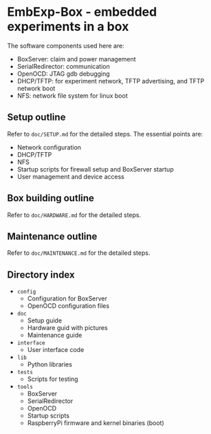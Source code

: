 # EmbExp-Box - embedded experiments in a box
The software components used here are:
- BoxServer: claim and power management
- SerialRedirector: communication
- OpenOCD: JTAG gdb debugging
- DHCP/TFTP: for experiment network, TFTP advertising, and TFTP network boot
- NFS: network file system for linux boot


## Setup outline
Refer to `doc/SETUP.md` for the detailed steps. The essential points are:
- Network configuration
- DHCP/TFTP
- NFS
- Startup scripts for firewall setup and BoxServer startup
- User management and device access


## Box building outline
Refer to `doc/HARDWARE.md` for the detailed steps.


## Maintenance outline
Refer to `doc/MAINTENANCE.md` for the detailed steps.


## Directory index
- `config`
  - Configuration for BoxServer
  - OpenOCD configuration files
- `doc`
  - Setup guide
  - Hardware guid with pictures
  - Maintenance guide
- `interface`
  - User interface code
- `lib`
  - Python libraries
- `tests`
  - Scripts for testing
- `tools`
  - BoxServer
  - SerialRedirector
  - OpenOCD
  - Startup scripts
  - RaspberryPi firmware and kernel binaries (boot)



